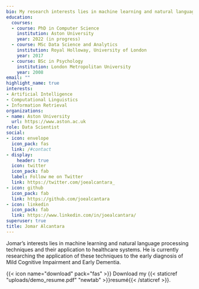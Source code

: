 ```yaml
---
bio: My research interests lies in machine learning and natural language processing techniques and their application to healthcare systems. 
education:
  courses:
  - course: PhD in Computer Science
    institution: Aston University
    year: 2022 (in progress)
  - course: MSc Data Science and Analytics
    institution: Royal Holloway, University of London
    year: 2017
  - course: BSc in Psychology
    institution: London Metropolitan University
    year: 2008
email: ""
highlight_name: true
interests:
- Artificial Intelligence
- Computational Linguistics
- Information Retrieval
organizations:
- name: Aston University
  url: https://www.aston.ac.uk
role: Data Scientist
social:
- icon: envelope
  icon_pack: fas
  link: /#contact
- display:
    header: true
  icon: twitter
  icon_pack: fab
  label: Follow me on Twitter
  link: https://twitter.com/joealcantara_
- icon: github
  icon_pack: fab
  link: https://github.com/joealcantara
- icon: linkedin
  icon_pack: fab
  link: https://www.linkedin.com/in/joealcantara/
superuser: true
title: Jomar Alcantara
---
```


Jomar’s interests lies in machine learning and natural language processing techniques and their application to healthcare systems. He is currently researching the application of these techniques to the early diagnosis of Mild Cognitive Impairment and Early Dementia.

{{< icon name="download" pack="fas" >}} Download my {{< staticref "uploads/demo_resume.pdf" "newtab" >}}resumé{{< /staticref >}}.
